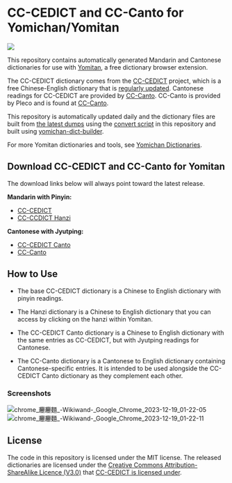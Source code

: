 # CC-CEDICT and CC-Canto for Yomichan/Yomitan

[![](https://img.shields.io/github/v/tag/marvnc/cc-cedict-yomitan?style=for-the-badge&label=Last%20Release)](https://github.com/MarvNC/cc-cedict-yomitan/releases/latest)

This repository contains automatically generated Mandarin and Cantonese
dictionaries for use with [Yomitan](https://github.com/themoeway/yomitan), a
free dictionary browser extension.

The CC-CEDICT dictionary comes from the [CC-CEDICT](https://cc-cedict.org/wiki/)
project, which is a free Chinese-English dictionary that is
[regularly updated](https://cc-cedict.org/editor/editor.php?handler=ListChanges).
Cantonese readings for CC-CEDICT are provided by
[CC-Canto](https://cccanto.org/). CC-Canto is provided by Pleco and is found at
[CC-Canto](https://cccanto.org/).

This repository is automatically updated daily and the dictionary files are
built from
[the latest dumps](https://www.mdbg.net/chinese/dictionary?page=cedict) using
the [convert script](./convert.js) in this repository and built using
[yomichan-dict-builder](https://github.com/MarvNC/yomichan-dict-builder).

For more Yomitan dictionaries and tools, see
[Yomichan Dictionaries](https://github.com/MarvNC/yomichan-dictionaries).

## Download CC-CEDICT and CC-Canto for Yomitan

The download links below will always point toward the latest release.

**Mandarin with Pinyin:**

- [CC-CEDICT](https://github.com/MarvNC/cc-cedict-yomitan/releases/latest/download/CC-CEDICT.zip)
- [CC-CCDICT Hanzi](https://github.com/MarvNC/cc-cedict-yomitan/releases/latest/download/CC-CEDICT.Hanzi.zip)

**Cantonese with Jyutping:**

- [CC-CEDICT Canto](https://github.com/MarvNC/cc-cedict-yomitan/releases/latest/download/CC-CEDICT.Canto.zip)
- [CC-Canto](https://github.com/MarvNC/cc-cedict-yomitan/releases/latest/download/CC-Canto.zip)

## How to Use

- The base CC-CEDICT dictionary is a Chinese to English dictionary with pinyin
  readings.

- The Hanzi dictionary is a Chinese to English dictionary that you can access by
  clicking on the hanzi within Yomitan.

- The CC-CEDICT Canto dictionary is a Chinese to English dictionary with the
  same entries as CC-CEDICT, but with Jyutping readings for Cantonese.

- The CC-Canto dictionary is a Cantonese to English dictionary containing
  Cantonese-specific entries. It is intended to be used alongside the CC-CEDICT
  Canto dictionary as they complement each other.

### Screenshots

![chrome_𰻞𰻞麵_-_Wikiwand_-_Google_Chrome_2023-12-19_01-22-05](https://github.com/MarvNC/cc-cedict-yomitan/assets/17340496/7f032de8-2c0e-4fe5-8dcc-056b5d54c704)
![chrome_𰻞𰻞麵_-_Wikiwand_-_Google_Chrome_2023-12-19_01-22-11](https://github.com/MarvNC/cc-cedict-yomitan/assets/17340496/c59ca4e7-736a-48c9-9b87-59ffa307e1ae)

## License

The code in this repository is licensed under the MIT license. The released
dictionaries are licensed under the
[Creative Commons Attribution-ShareAlike Licence (V3.0)](https://creativecommons.org/licenses/by-sa/3.0/)
that [CC-CEDICT is licensed under](https://cc-cedict.org/wiki/).
